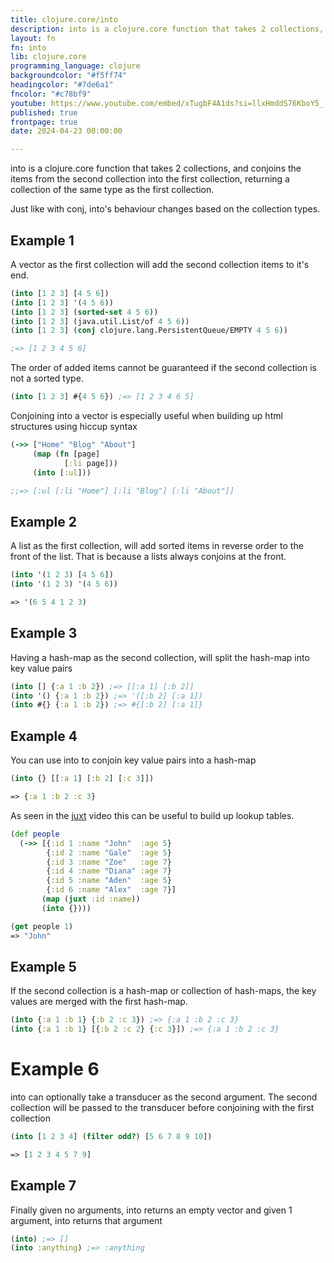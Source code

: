 ```yaml
---
title: clojure.core/into
description: into is a clojure.core function that takes 2 collections, and conjoins the items from the second collection into the first collection, returning a collection of the same type as the first collection.
layout: fn
fn: into
lib: clojure.core
programming_language: clojure
backgroundcolor: "#f5ff74"
headingcolor: "#7de6a1"
fncolor: "#c78bf9"
youtube: https://www.youtube.com/embed/xTugbF4A1ds?si=llxHmddS76KboY5_
published: true
frontpage: true
date: 2024-04-23 00:00:00

---
```


into is a clojure.core function that takes 2 collections, and conjoins the items from the second collection into the first collection, returning a collection of the same type as the first collection.

Just like with conj, into's behaviour changes based on the collection types.

## Example 1

A vector as the first collection will add the second collection items to it's end.

```clojure
(into [1 2 3] [4 5 6])
(into [1 2 3] '(4 5 6))
(into [1 2 3] (sorted-set 4 5 6))
(into [1 2 3] (java.util.List/of 4 5 6))
(into [1 2 3] (conj clojure.lang.PersistentQueue/EMPTY 4 5 6))

;=> [1 2 3 4 5 6]
```

The order of added items cannot be guaranteed if the second collection is not a sorted type.

```clojure
(into [1 2 3] #{4 5 6}) ;=> [1 2 3 4 6 5]
```

Conjoining into a vector is especially useful when building up html structures using hiccup syntax

```clojure
(->> ["Home" "Blog" "About"]
     (map (fn [page]
            [:li page]))
     (into [:ul]))

;;=> [:ul [:li "Home"] [:li "Blog"] [:li "About"]]
```

## Example 2

A list as the first collection, will add sorted items in reverse order to the front of the list. That is because a lists always conjoins at the front.

```clojure
(into '(1 2 3) [4 5 6])
(into '(1 2 3) '(4 5 6))

=> '(6 5 4 1 2 3)

```

## Example 3

Having a hash-map as the second collection, will split the hash-map into key value pairs

```clojure
(into [] {:a 1 :b 2}) ;=> [[:a 1] [:b 2]]
(into '() {:a 1 :b 2}) ;=> '([:b 2] [:a 1])
(into #{} {:a 1 :b 2}) ;=> #{[:b 2] [:a 1]}

```

## Example 4

You can use into to conjoin key value pairs into a hash-map

```clojure
(into {} [[:a 1] [:b 2] [:c 3]])

=> {:a 1 :b 2 :c 3}
```

As seen in the [juxt](/clojure.core/juxt) video this can be useful to build up lookup tables.

```clojure
(def people
  (->> [{:id 1 :name "John"  :age 5}
        {:id 2 :name "Gale"  :age 5}
        {:id 3 :name "Zoe"   :age 7}
        {:id 4 :name "Diana" :age 7}
        {:id 5 :name "Aden"  :age 5}
        {:id 6 :name "Alex"  :age 7}]
       (map (juxt :id :name))
       (into {})))

(get people 1)
=> "John"

```

## Example 5

If the second collection is a hash-map or collection of hash-maps, the key values are merged with the first hash-map.

```clojure
(into {:a 1 :b 1} {:b 2 :c 3}) ;=> {:a 1 :b 2 :c 3}
(into {:a 1 :b 1} [{:b 2 :c 2} {:c 3}]) ;=> {:a 1 :b 2 :c 3}
```

# Example 6

into can optionally take a transducer as the second argument. The second collection will be passed to the transducer before conjoining with the first collection

```clojure
(into [1 2 3 4] (filter odd?) [5 6 7 8 9 10])

=> [1 2 3 4 5 7 9]
```

## Example 7

Finally given no arguments, into returns an empty vector and given 1 argument, into returns that argument

```clojure
(into) ;=> []
(into :anything) ;=> :anything
```

